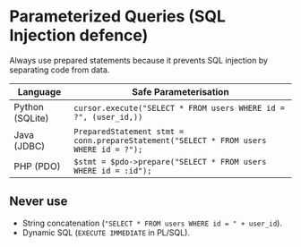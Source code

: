 # Parameterized Queries (SQL Injection defence)

Always use prepared statements because it prevents SQL injection by separating code from data.

| Language	        | Safe Parameterisation                                                                 |
|------------------|---------------------------------------------------------------------------------------|
| Python (SQLite)	 | `cursor.execute("SELECT * FROM users WHERE id = ?", (user_id,))`                      |
| Java (JDBC)	     | `PreparedStatement stmt = conn.prepareStatement("SELECT * FROM users WHERE id = ?");` |
| PHP (PDO)	       | `$stmt = $pdo->prepare("SELECT * FROM users WHERE id = :id");`                        |

## Never use

* String concatenation (`"SELECT * FROM users WHERE id = " + user_id`).
* Dynamic SQL (`EXECUTE IMMEDIATE` in PL/SQL).

